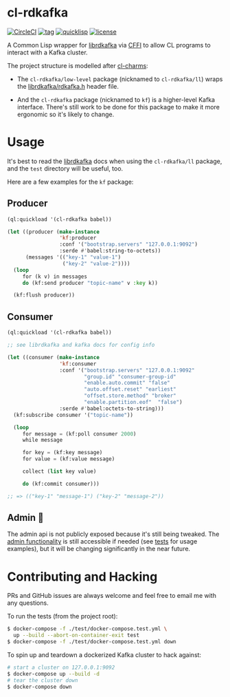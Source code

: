 # cl-rdkafka

[![CircleCI](https://circleci.com/gh/SahilKang/cl-rdkafka.svg?style=shield)](https://circleci.com/gh/SahilKang/cl-rdkafka)
[![tag](https://img.shields.io/github/tag/SahilKang/cl-rdkafka.svg)](https://github.com/SahilKang/cl-rdkafka/tags)
[![quicklisp](http://quickdocs.org/badge/cl-rdkafka.svg)](http://quickdocs.org/cl-rdkafka)
[![license](https://img.shields.io/badge/license-GPL%20v3-blue.svg)](https://github.com/SahilKang/cl-rdkafka/blob/master/LICENSE)

A Common Lisp wrapper for [librdkafka](https://github.com/edenhill/librdkafka)
via [CFFI](https://common-lisp.net/project/cffi/manual/html_node/index.html)
to allow CL programs to interact with a Kafka cluster.

The project structure is modelled after
[cl-charms](https://github.com/HiTECNOLOGYs/cl-charms):

* The `cl-rdkafka/low-level` package (nicknamed to `cl-rdkafka/ll`)
wraps the
[librdkafka/rdkafka.h](https://github.com/edenhill/librdkafka/blob/master/src/rdkafka.h)
header file.

* And the `cl-rdkafka` package (nicknamed to `kf`) is a higher-level Kafka
interface. There's still work to be done for this package to make it more
ergonomic so it's likely to change.

# Usage

It's best to read the [librdkafka](https://github.com/edenhill/librdkafka) docs
when using the `cl-rdkafka/ll` package, and the `test` directory will be
useful, too.

Here are a few examples for the `kf` package:

## Producer

```lisp
(ql:quickload '(cl-rdkafka babel))

(let ((producer (make-instance
                 'kf:producer
                 :conf '("bootstrap.servers" "127.0.0.1:9092")
                 :serde #'babel:string-to-octets))
      (messages '(("key-1" "value-1")
                  ("key-2" "value-2"))))
  (loop
     for (k v) in messages
     do (kf:send producer "topic-name" v :key k))

  (kf:flush producer))
```

## Consumer

```lisp
(ql:quickload '(cl-rdkafka babel))

;; see librdkafka and kafka docs for config info

(let ((consumer (make-instance
                 'kf:consumer
                 :conf '("bootstrap.servers" "127.0.0.1:9092"
                         "group.id" "consumer-group-id"
                         "enable.auto.commit" "false"
                         "auto.offset.reset" "earliest"
                         "offset.store.method" "broker"
                         "enable.partition.eof"  "false")
                 :serde #'babel:octets-to-string)))
  (kf:subscribe consumer '("topic-name"))

  (loop
     for message = (kf:poll consumer 2000)
     while message

     for key = (kf:key message)
     for value = (kf:value message)

     collect (list key value)

     do (kf:commit consumer)))

;; => (("key-1" "message-1") ("key-2" "message-2"))
```

## Admin :construction:

The admin api is not publicly exposed because it's still being tweaked.
The [admin functionality](src/high-level/admin/) is still accessible if needed
(see [tests](test/high-level/admin.lisp) for usage examples), but it will be
changing significantly in the near future.

# Contributing and Hacking

PRs and GitHub issues are always welcome and feel free to email me with any
questions.

To run the tests (from the project root):

```bash
$ docker-compose -f ./test/docker-compose.test.yml \
  up --build --abort-on-container-exit test
$ docker-compose -f ./test/docker-compose.test.yml down
```

To spin up and teardown a dockerized Kafka cluster to hack against:

```bash
# start a cluster on 127.0.0.1:9092
$ docker-compose up --build -d
# tear the cluster down
$ docker-compose down
```

